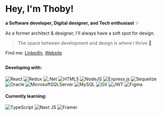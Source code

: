 # Hey, I'm Thoby!
<div>
<p><b>a Software developer, Digital designer, and Tech enthusiast</b> ✨</p>

<p>As a former architect & designer, I'll always have a soft spot for design.</p>
<blockquote>
<p dir="auto">The space between development and design is where I thrive 🚀</p>
</blockquote>

<p>
  Find me: <a href="https://id.linkedin.com/in/thoby-za">LinkedIn</a>, <a href="https://thobyza.vercel.app/">Website</a>
</p>  
</div>


##

#### Developing with:
![React](https://img.shields.io/badge/react-%2320232a.svg?style=flat&logo=react&logoColor=%2361DAFB) ![Redux](https://img.shields.io/badge/redux-%23593d88.svg?style=flat&logo=redux&logoColor=white) ![.Net](https://img.shields.io/badge/.NET-5C2D91?style=flat&logo=.net&logoColor=white) ![HTML5](https://img.shields.io/badge/html5-%23E34F26.svg?style=flat&logo=html5&logoColor=white) ![NodeJS](https://img.shields.io/badge/node.js-6DA55F?style=flat&logo=node.js&logoColor=white) ![Express.js](https://img.shields.io/badge/express.js-%23404d59.svg?style=flat&logo=express&logoColor=%2361DAFB) ![Sequelize](https://img.shields.io/badge/Sequelize-52B0E7?style=flat&logo=Sequelize&logoColor=white) ![Oracle](https://img.shields.io/badge/Oracle-F80000?style=flat&logo=oracle&logoColor=white) ![MicrosoftSQLServer](https://img.shields.io/badge/Microsoft%20SQL%20Server-CC2927?style=flat&logo=microsoft%20sql%20server&logoColor=white) ![MySQL](https://img.shields.io/badge/mysql-4479A1.svg?style=flat&logo=mysql&logoColor=white) ![Git](https://img.shields.io/badge/git-%23F05033.svg?style=flat&logo=git&logoColor=white) ![JWT](https://img.shields.io/badge/JWT-black?style=flat&logo=JSON%20web%20tokens) ![Figma](https://img.shields.io/badge/figma-%23F24E1E.svg?style=flat&logo=figma&logoColor=white)

#### Currently learning:
![TypeScript](https://img.shields.io/badge/typescript-%23007ACC.svg?style=flat&logo=typescript&logoColor=white) ![Next JS](https://img.shields.io/badge/Next-black?style=flat&logo=next.js&logoColor=white) ![Framer](https://img.shields.io/badge/Framer-black?style=flat&logo=framer&logoColor=blue)

### 
<!-- ![](https://github-readme-stats.vercel.app/api/top-langs/?username=thobyza&theme=default&hide_border=false&include_all_commits=false&count_private=false&layout=compact) -->

<!--
**thobyza/thobyza** is a ✨ _special_ ✨ repository because its `README.md` (this file) appears on your GitHub profile.

Here are some ideas to get you started:

- 🔭 I’m currently working on ...
- 🌱 I’m currently learning ...
- 👯 I’m looking to collaborate on ...
- 🤔 I’m looking for help with ...
- 💬 Ask me about ...
- 📫 How to reach me: ...
- 😄 Pronouns: ...
- ⚡ Fun fact: ...
-->
